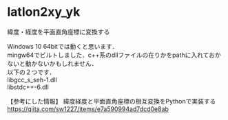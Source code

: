 # latlon2xy_yk
緯度・経度を平面直角座標に変換する

Windows 10 64bitでは動くと思います．\
mingw64でビルトしました．c++系のdllファイルの在りかをpathに入れておかないと動かないかもしれません．\
以下の２つです．\
libgcc_s_seh-1.dll\
libstdc++-6.dll


【参考にした情報】
緯度経度と平面直角座標の相互変換をPythonで実装する\
https://qiita.com/sw1227/items/e7a590994ad7dcd0e8ab
